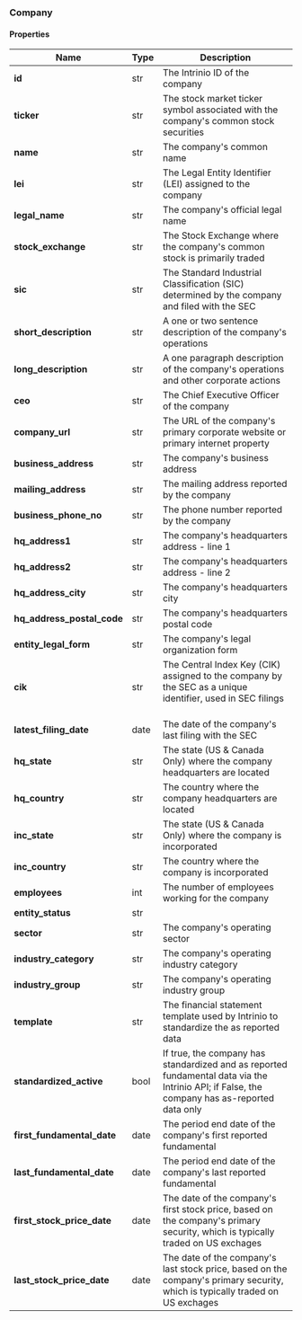 

[//]: # (CLASS:Company)

[//]: # (KIND:object)

### Company

#### Properties

[//]: # (START_DEFINITION)

Name | Type | Description
------------ | ------------- | -------------
**id** | str | The Intrinio ID of the company &nbsp;
**ticker** | str | The stock market ticker symbol associated with the company&#39;s common stock securities &nbsp;
**name** | str | The company&#39;s common name &nbsp;
**lei** | str | The Legal Entity Identifier (LEI) assigned to the company &nbsp;
**legal_name** | str | The company&#39;s official legal name &nbsp;
**stock_exchange** | str | The Stock Exchange where the company&#39;s common stock is primarily traded &nbsp;
**sic** | str | The Standard Industrial Classification (SIC) determined by the company and filed with the SEC &nbsp;
**short_description** | str | A one or two sentence description of the company&#39;s operations &nbsp;
**long_description** | str | A one paragraph description of the company&#39;s operations and other corporate actions &nbsp;
**ceo** | str | The Chief Executive Officer of the company &nbsp;
**company_url** | str | The URL of the company&#39;s primary corporate website or primary internet property &nbsp;
**business_address** | str | The company&#39;s business address &nbsp;
**mailing_address** | str | The mailing address reported by the company &nbsp;
**business_phone_no** | str | The phone number reported by the company &nbsp;
**hq_address1** | str | The company&#39;s headquarters address - line 1 &nbsp;
**hq_address2** | str | The company&#39;s headquarters address - line 2 &nbsp;
**hq_address_city** | str | The company&#39;s headquarters city &nbsp;
**hq_address_postal_code** | str | The company&#39;s headquarters postal code &nbsp;
**entity_legal_form** | str | The company&#39;s legal organization form &nbsp;
**cik** | str | The Central Index Key (CIK) assigned to the company by the SEC as a unique identifier, used in SEC filings &nbsp;
**latest_filing_date** | date | The date of the company&#39;s last filing with the SEC &nbsp;
**hq_state** | str | The state (US &amp; Canada Only) where the company headquarters are located &nbsp;
**hq_country** | str | The country where the company headquarters are located &nbsp;
**inc_state** | str | The state (US &amp; Canada Only) where the company is incorporated &nbsp;
**inc_country** | str | The country where the company is incorporated &nbsp;
**employees** | int | The number of employees working for the company &nbsp;
**entity_status** | str |  &nbsp;
**sector** | str | The company&#39;s operating sector &nbsp;
**industry_category** | str | The company&#39;s operating industry category &nbsp;
**industry_group** | str | The company&#39;s operating industry group &nbsp;
**template** | str | The financial statement template used by Intrinio to standardize the as reported data &nbsp;
**standardized_active** | bool | If true, the company has standardized and as reported fundamental data via the Intrinio API; if False, the company has as-reported data only &nbsp;
**first_fundamental_date** | date | The period end date of the company&#39;s first reported fundamental &nbsp;
**last_fundamental_date** | date | The period end date of the company&#39;s last reported fundamental &nbsp;
**first_stock_price_date** | date | The date of the company&#39;s first stock price, based on the company&#39;s primary security, which is typically traded on US exchages &nbsp;
**last_stock_price_date** | date | The date of the company&#39;s last stock price, based on the company&#39;s primary security, which is typically traded on US exchages &nbsp;

[//]: # (END_DEFINITION)



